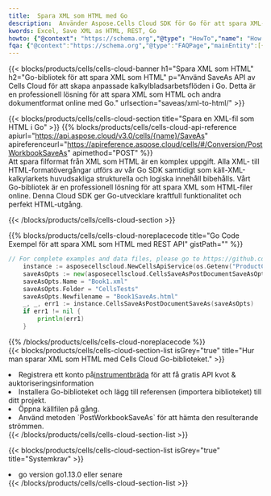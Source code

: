 ```yaml
---
title:  Spara XML som HTML med Go
description:  Använder Aspose.Cells Cloud SDK för Go för att spara XML-formatfilen som HTML-formatfil.
kwords: Excel, Save XML as HTML, REST, Go
howto: {"@context": "https://schema.org","@type": "HowTo","name": "How to save XML as HTML using the Cells Cloud Go library.","description": "How to save XML as HTML using the Cells Cloud Go library.","image": {"@type": "ImageObject"},"url": "/go/saveas/xml-to-html/","step": [{ "@type": "HowToStep","name": "How to save XML as HTML using the Cells Cloud Go library. step 1", "image": {"@type": "ImageObject",},"url": "/go/saveas/xml-to-html/","text": "Register an account at <a href='https://dashboard.aspose.cloud/'>Dashboard</a> to get free API quota & authorization details",},{ "@type": "HowToStep","name": "How to save XML as HTML using the Cells Cloud Go library. step 1", "image": {"@type": "ImageObject",},"url": "/go/saveas/xml-to-html/","text": "Install Go library and add the reference (import the library) to your project.",},{ "@type": "HowToStep","name": "How to save XML as HTML using the Cells Cloud Go library. step 1", "image": {"@type": "ImageObject",},"url": "/go/saveas/xml-to-html/","text": "Open the source file in go.",},{ "@type": "HowToStep","name": "How to save XML as HTML using the Cells Cloud Go library. step 1", "image": {"@type": "ImageObject",},"url": "/go/saveas/xml-to-html/","text": "Use the `PostWorkbookSaveAs` method to retrieve the resulting stream.",}, ],"supply": {"@type": "HowToSupply","name": "document"},"tool": [{"@type": "HowToTool","name": "Goland, Visual Studio Code, Eclipse"},{"@type": "HowToTool","name": "Aspose Cells"}],"totalTime": "PT6M"}
fqa: {"@context":"https://schema.org","@type":"FAQPage","mainEntity":[{"@type":"Question","name":"Why save file as other formats file in C# using REST API?","acceptedAnswer":{"@type":"Answer","text":"Documents are encoded in many ways, and some files may be incompatible with the software you use. To open and read such files, just save them as appropriate file formats.<br/><ol><li>Install .NET SDK and add the reference (import the library) to your project.</li><li>Open the source file in C# using REST API.</li><li>Call the PostWorkbookSaveAsRequest() method, passing an output filename with required extension.</li><li>Get the result of save as a separate file.</li></ol>"}},{"@type":"Question","name":"What file formats can I save as with your C# library?","acceptedAnswer":{"@type":"Answer","text":"We support a variety of file formats for conversion using .NET library, including XLSX, Excel, xls , PDF, CSV, HTML, Markdown, XML, PNG, JPG, TIFF, Json, TXT and many more."}},{"@type":"Question","name":"What is the maximum allowed file size for conversion using this .NET library?","acceptedAnswer":{"@type":"Answer","text":"There are no file size limits for format conversions using .NET library."}}]}
---
```

{{< blocks/products/cells/cells-cloud-banner h1="Spara XML som HTML" h2="Go-bibliotek för att spara XML som HTML" p="Använd SaveAs API av Cells Cloud för att skapa anpassade kalkylbladsarbetsflöden i Go. Detta är en professionell lösning för att spara XML som HTML och andra dokumentformat online med Go." urlsection="saveas/xml-to-html/" >}}

{{< blocks/products/cells/cells-cloud-section title="Spara en XML-fil som HTML i Go" >}}
{{% blocks/products/cells/cells-cloud-api-reference apiurl="https://api.aspose.cloud/v3.0/cells/{name}/SaveAs" apireferenceurl="https://apireference.aspose.cloud/cells/#/Conversion/PostWorkbookSaveAs" apimethod="POST" %}}
<br/>
Att spara filformat från XML som HTML är en komplex uppgift. Alla XML- till HTML-formatövergångar utförs av vår Go SDK samtidigt som käll-XML-kalkylarkets huvudsakliga strukturella och logiska innehåll bibehålls. Vårt Go-bibliotek är en professionell lösning för att spara XML som HTML-filer online. Denna Cloud SDK ger Go-utvecklare kraftfull funktionalitet och perfekt HTML-utgång.

{{< /blocks/products/cells/cells-cloud-section >}}

{{% blocks/products/cells/cells-cloud-noreplacecode title="Go Code Exempel för att spara XML som HTML med REST API" gistPath="" %}}
  
```go
// For complete examples and data files, please go to https://github.com/aspose-cells-cloud/aspose-cells-cloud-go/
    instance := asposecellscloud.NewCellsApiService(os.Getenv("ProductClientId"), os.Getenv("ProductClientSecret"))
    saveAsOpts := new(asposecellscloud.CellsSaveAsPostDocumentSaveAsOpts)
    saveAsOpts.Name = "Book1.xml"
    saveAsOpts.Folder = "CellsTests"
    saveAsOpts.Newfilename = "Book1SaveAs.html"
    _, _, err1 := instance.CellsSaveAsPostDocumentSaveAs(saveAsOpts)
    if err1 != nil {
	    println(err1)
    }
```
  
{{% /blocks/products/cells/cells-cloud-noreplacecode %}}
<br/>
{{< blocks/products/cells/cells-cloud-section-list isGrey="true" title="Hur man sparar XML som HTML med Cells Cloud Go-biblioteket." >}}
<li> Registrera ett konto på<a href="https://dashboard.aspose.cloud/">instrumentbräda</a> för att få gratis API kvot & auktoriseringsinformation</li>
<li>Installera Go-biblioteket och lägg till referensen (importera biblioteket) till ditt projekt.</li>
<li>Öppna källfilen på gång.</li>
<li>Använd metoden `PostWorkbookSaveAs` för att hämta den resulterande strömmen.</li>
{{< /blocks/products/cells/cells-cloud-section-list >}}

{{< blocks/products/cells/cells-cloud-section-list isGrey="true" title="Systemkrav" >}}
<li>go version go1.13.0 eller senare</li>
{{< /blocks/products/cells/cells-cloud-section-list >}}
